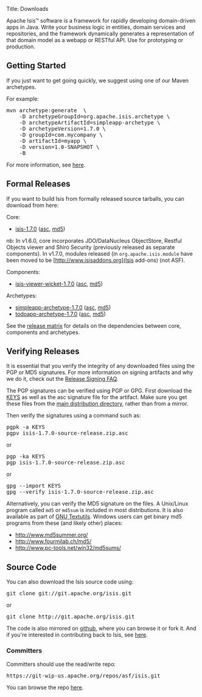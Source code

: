 Title: Downloads

Apache Isis&trade; software is a framework for rapidly developing domain-driven apps in Java. Write your business logic in entities, domain services and repositories, and the framework dynamically generates a representation of that domain model as a webapp or RESTful API.  Use for prototyping or production.

## Getting Started

If you just want to get going quickly, we suggest using one of our Maven archetypes.

For example:

<pre>
mvn archetype:generate  \
    -D archetypeGroupId=org.apache.isis.archetype \
    -D archetypeArtifactId=simpleapp-archetype \
    -D archetypeVersion=1.7.0 \
    -D groupId=com.mycompany \
    -D artifactId=myapp \
    -D version=1.0-SNAPSHOT \
    -B
</pre>

For more information, see [here](intro/getting-started/simpleapp-archetype.html).

## Formal Releases

If you want to build Isis from formally released source tarballs, you can download from here:

Core:

* [isis-1.7.0](https://www.apache.org/dyn/closer.cgi/isis/isis-core/isis-1.7.0-source-release.zip) ([asc](http://www.apache.org/dist/isis/isis-core/isis-1.7.0-source-release.zip.asc), [md5](http://www.apache.org/dist/isis/isis-core/isis-1.7.0-source-release.zip.md5)) 

nb: In v1.6.0, core incorporates JDO/DataNucleus ObjectStore, Restful Objects viewer and Shiro Security (previously released as separate components).  In v1.7.0, modules released (in `org.apache.isis.module` have been moved to be [http://www.isisaddons.org](Isis add-ons) (not ASF).

Components:

* [isis-viewer-wicket-1.7.0](https://www.apache.org/dyn/closer.cgi/isis/component/viewer/wicket/isis-viewer-wicket-1.7.0-source-release.zip) ([asc](http://www.apache.org/dist/isis/component/viewer/wicket/isis-viewer-wicket-1.7.0-source-release.zip.asc), [md5](http://www.apache.org/dist/isis/component/viewer/wicket/isis-viewer-wicket-1.7.0-source-release.zip.md5))

Archetypes:

* [simpleapp-archetype-1.7.0](https://www.apache.org/dyn/closer.cgi/isis/archetype/simpleapp-archetype/simpleapp-archetype-1.7.0-source-release.zip) ([asc](http://www.apache.org/dist/isis/archetype/simpleapp-archetype/simpleapp-archetype-1.7.0-source-release.zip.asc), [md5](http://www.apache.org/dist/isis/archetype/simpleapp-archetype/simpleapp-archetype-1.7.0-source-release.zip.md5))
* [todoapp-archetype-1.7.0](https://www.apache.org/dyn/closer.cgi/isis/archetype/todoapp-archetype/todoapp-archetype-1.7.0-source-release.zip) ([asc](http://www.apache.org/dist/isis/archetype/todoapp-archetype/todoapp-archetype-1.7.0-source-release.zip.asc), [md5](http://www.apache.org/dist/isis/archetype/todoapp-archetype/todoapp-archetype-1.7.0-source-release.zip.md5))

See the [release matrix](release-matrix.html) for details on the dependencies between core, components and archetypes.

## Verifying Releases

It is essential that you verify the integrity of any downloaded files using
the PGP or MD5 signatures.  For more information on signing artifacts and
why we do it, check out the
[Release Signing FAQ](http://www.apache.org/dev/release-signing.html).

The PGP signatures can be verified using PGP or GPG.  First download the [KEYS](http://www.apache.org/dist/isis/KEYS) as well as the asc signature file for the artifact.  Make sure you get these files from the [main distribution directory](http://www.apache.org/dist/isis/), rather than from a mirror.

Then verify the signatures using a command such as:

<pre>
pgpk -a KEYS
pgpv isis-1.7.0-source-release.zip.asc
</pre>

or
<pre>
pgp -ka KEYS
pgp isis-1.7.0-source-release.zip.asc
</pre>

or
<pre>
gpg --import KEYS
gpg --verify isis-1.7.0-source-release.zip.asc
</pre>

Alternatively, you can verify the MD5 signature on the files. A Unix/Linux
program called `md5` or `md5sum` is included in most distributions.  It is
also available as part of
[GNU Textutils](http://www.gnu.org/software/textutils/textutils.html).
Windows users can get binary md5 programs from these (and likely other) places:

 * <http://www.md5summer.org/>
 * <http://www.fourmilab.ch/md5/>
 * <http://www.pc-tools.net/win32/md5sums/>


## Source Code

You can also download the Isis source code using:

<pre>
git clone git://git.apache.org/isis.git
</pre>

or

<pre>
git clone http://git.apache.org/isis.git
</pre>

The code is also mirrored on [github](http://github.com/apache/isis), where you can browse it or fork it.   And if you're interested in contributing back to Isis, see [here](contributors/contributing.html).
       
### Committers

Committers should use the read/write repo:

<pre>
https://git-wip-us.apache.org/repos/asf/isis.git
</pre>

You can browse the repo [here](https://git-wip-us.apache.org/repos/asf/isis/repo?p=isis.git;a=summary).

